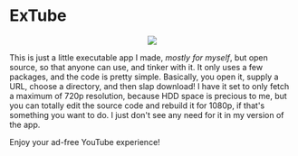 # ExTube

<p align="center">
<img src="https://nova.mkultra.monster/img/apps/extube.png">
</p>

This is just a little executable app I made, *mostly for myself*, but open source, so that anyone can use, and tinker with it. It only uses a few packages, and the code is pretty simple. Basically, you open it, supply a URL, choose a directory, and then slap download! I have it set to only fetch a maximum of 720p resolution, because HDD space is precious to me, but you can totally edit the source code and rebuild it for 1080p, if that's something you want to do. I just don't see any need for it in my version of the app.

Enjoy your ad-free YouTube experience!


